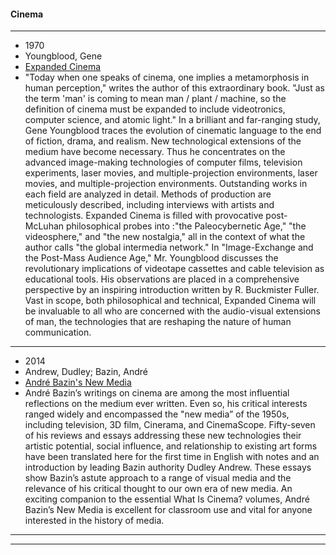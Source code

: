 #### Cinema
-------------------------
- 1970
- Youngblood, Gene
- [Expanded Cinema](https://file.io/DOtzCj9jo5Qo)
- "Today when one speaks of cinema, one implies a metamorphosis in human perception," writes the author of this extraordinary book. "Just as the term 'man' is coming to mean man / plant / machine, so the definition of cinema must be expanded to include videotronics, computer science, and atomic light." In a brilliant and far-ranging study, Gene Youngblood traces the evolution of cinematic language to the end of fiction, drama, and realism. New technological extensions of the medium have become necessary. Thus he concentrates on the advanced image-making technologies of computer films, television experiments, laser movies, and multiple-projection environments, laser movies, and multiple-projection environments. Outstanding works in each field are analyzed in detail. Methods of production are meticulously described, including interviews with artists and technologists. Expanded Cinema is filled with provocative post-McLuhan philosophical probes into :"the Paleocybernetic Age," "the videosphere," and "the new nostalgia," all in the context of what the author calls "the global intermedia network." In "Image-Exchange and the Post-Mass Audience Age," Mr. Youngblood discusses the revolutionary implications of videotape cassettes and cable television as educational tools. His observations are placed in a comprehensive perspective by an inspiring introduction written by R. Buckmister Fuller. Vast in scope, both philosophical and technical, Expanded Cinema will be invaluable to all who are concerned with the audio-visual extensions of man, the technologies that are reshaping the nature of human communication.
-------------------------
- 2014
- Andrew, Dudley; Bazin, André
- [André Bazin's New Media](https://file.io/8OoEzBCd4OYj)
- André Bazin’s writings on cinema are among the most influential reflections on the medium ever written. Even so, his critical interests ranged widely and encompassed the "new media” of the 1950s, including television, 3D film, Cinerama, and CinemaScope. Fifty-seven of his reviews and essays addressing these new technologies their artistic potential, social influence, and relationship to existing art forms have been translated here for the first time in English with notes and an introduction by leading Bazin authority Dudley Andrew. These essays show Bazin’s astute approach to a range of visual media and the relevance of his critical thought to our own era of new media. An exciting companion to the essential What Is Cinema? volumes, André Bazin’s New Media is excellent for classroom use and vital for anyone interested in the history of media.
-------------------------
-------------------------

